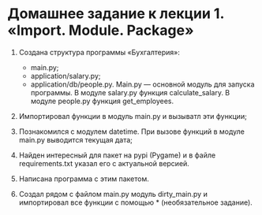 # Домашнее задание к лекции 1. «Import. Module. Package»

1. Создана структура программы «Бухгалтерия»:
   - main.py;
   - application/salary.py;
   - application/db/people.py.
    Main.py — основной модуль для запуска программы.
    В модуле salary.py функция calculate_salary.
    В модуле people.py функция get_employees.

2. Импортировал функции в модуль main.py и вызыватл эти функции;
3. Познакомился с модулем datetime. При вызове функций в модуле main.py выводится текущая дата;
4. Найден интересный для пакет на pypi (Pygame) и в файле requirements.txt указал его с актуальной версией.
5. Написана программа с этим пакетом.
6. Создал рядом с файлом main.py модуль dirty_main.py и импортировал все функции с помощью * (необязательное задание).
